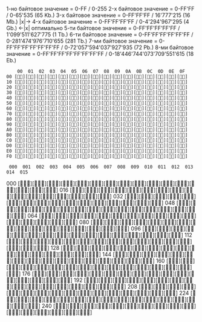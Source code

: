 1-но байтовое значение = 0-FF / 0-255
2-х байтовое значение  = 0-FF'FF / 0-65'535 (65 Kb.)
3-х байтовое значение  = 0-FF'FF'FF / 16'777'215 (16 Mb.)
|x|-> 4-х байтовое значение = 0-FF'FF'FF'FF / 0-4'294'967'295 (4 Gb.) <-|x| оптимально
5-ти байтовое значение = 0-FF'FF'FF'FF'FF / 1'099'511'627'775 (1 Tb.)
6-ти байтовое значение = 0-FF'FF'FF'FF'FF'FF / 0-281'474'976'710'655 (281 Tb.)
7-ми байтовое значение = 0-FF'FF'FF'FF'FF'FF'FF / 0-72'057'594'037'927'935 (72 Pb.)
8-ми байтовое значение = 0-FF'FF'FF'FF'FF'FF'FF'FF / 0-18'446'744'073'709'551'615 (18 Eb.)
~~~~~~~~~~~~~~~~~~~~~~~~~~~~~~~~~~~~~~~~~~~~~~~~~~~~~~~~~~~~~~~~~~~~~~~~~~~~~~~~~~~~
    00  01  02  03  04  05  06  07  08  09  0A  0B  0C  0D  0E  0F
00 [🩷🩷][🩷🩷][🩷🩷][🩷🩷][🩷🩷][🩷🩷][🩷🩷][🩷🩷][🩷🩷][🩷🩷][🩷🩷][🩷🩷][🩷🩷][🩷🩷][🩷🩷][🩷🩷]
10 [🩷🩷][🩷🩷][🩷🩷][🩷🩷][🩷🩷][🩷🩷][🩷🩷][🩷🩷][🩷🩷][🩷🩷][🩷🩷][🩷🩷][🩷🩷][🩷🩷][🩷🩷][🩷🩷]
20 [🩷🩷][🩷🩷][🩷🩷][🩷🩷][🩷🩷][🩷🩷][🩷🩷][🩷🩷][🩷🩷][🩷🩷][🩷🩷][🩷🩷][🩷🩷][🩷🩷][🩷🩷][🩷🩷]
30 [🩷🩷][🩷🩷][🩷🩷][🩷🩷][🩷🩷][🩷🩷][🩷🩷][🩷🩷][🩷🩷][🩷🩷][🩷🩷][🩷🩷][🩷🩷][🩷🩷][🩷🩷][🩷🩷]
40 [🩷🩷][🩷🩷][🩷🩷][🩷🩷][🩷🩷][🩷🩷][🩷🩷][🩷🩷][🩷🩷][🩷🩷][🩷🩷][🩷🩷][🩷🩷][🩷🩷][🩷🩷][🩷🩷]
50 [🩷🩷][🩷🩷][🩷🩷][🩷🩷][🩷🩷][🩷🩷][🩷🩷][🩷🩷][🩷🩷][🩷🩷][🩷🩷][🩷🩷][🩷🩷][🩷🩷][🩷🩷][🩷🩷]
60 [🩷🩷][🩷🩷][🩷🩷][🩷🩷][🩷🩷][🩷🩷][🩷🩷][🩷🩷][🩷🩷][🩷🩷][🩷🩷][🩷🩷][🩷🩷][🩷🩷][🩷🩷][🩷🩷]
70 [🩷🩷][🩷🩷][🩷🩷][🩷🩷][🩷🩷][🩷🩷][🩷🩷][🩷🩷][🩷🩷][🩷🩷][🩷🩷][🩷🩷][🩷🩷][🩷🩷][🩷🩷][🩷🩷]
80 [🩷🩷][🩷🩷][🩷🩷][🩷🩷][🩷🩷][🩷🩷][🩷🩷][🩷🩷][🩷🩷][🩷🩷][🩷🩷][🩷🩷][🩷🩷][🩷🩷][🩷🩷][🩷🩷]
90 [🩷🩷][🩷🩷][🩷🩷][🩷🩷][🩷🩷][🩷🩷][🩷🩷][🩷🩷][🩷🩷][🩷🩷][🩷🩷][🩷🩷][🩷🩷][🩷🩷][🩷🩷][🩷🩷]
A0 [🩷🩷][🩷🩷][🩷🩷][🩷🩷][🩷🩷][🩷🩷][🩷🩷][🩷🩷][🩷🩷][🩷🩷][🩷🩷][🩷🩷][🩷🩷][🩷🩷][🩷🩷][🩷🩷]
B0 [🩷🩷][🩷🩷][🩷🩷][🩷🩷][🩷🩷][🩷🩷][🩷🩷][🩷🩷][🩷🩷][🩷🩷][🩷🩷][🩷🩷][🩷🩷][🩷🩷][🩷🩷][🩷🩷]
C0 [🩷🩷][🩷🩷][🩷🩷][🩷🩷][🩷🩷][🩷🩷][🩷🩷][🩷🩷][🩷🩷][🩷🩷][🩷🩷][🩷🩷][🩷🩷][🩷🩷][🩷🩷][🩷🩷]
D0 [🩷🩷][🩷🩷][🩷🩷][🩷🩷][🩷🩷][🩷🩷][🩷🩷][🩷🩷][🩷🩷][🩷🩷][🩷🩷][🩷🩷][🩷🩷][🩷🩷][🩷🩷][🩷🩷]
E0 [🩷🩷][🩷🩷][🩷🩷][🩷🩷][🩷🩷][🩷🩷][🩷🩷][🩷🩷][🩷🩷][🩷🩷][🩷🩷][🩷🩷][🩷🩷][🩷🩷][🩷🩷][🩷🩷]
F0 [🩷🩷][🩷🩷][🩷🩷][🩷🩷][🩷🩷][🩷🩷][🩷🩷][🩷🩷][🩷🩷][🩷🩷][🩷🩷][🩷🩷][🩷🩷][🩷🩷][🩷🩷][🩷🩷]
~~~~~~~~~~~~~~~~~~~~~~~~~~~~~~~~~~~~~~~~~~~~~~~~~~~~~~~~~~~~~~~~~~~~~~~~~~~~~~~~~~~~
     000  001  002  003  004  005  006  007  008  009  010  011  012  013  014  015
000 [🩷🩷🩷][🩷🩷🩷][🩷🩷🩷][🩷🩷🩷][🩷🩷🩷][🩷🩷🩷][🩷🩷🩷][🩷🩷🩷][🩷🩷🩷][🩷🩷🩷][🩷🩷🩷][🩷🩷🩷][🩷🩷🩷][🩷🩷🩷][🩷🩷🩷][🩷🩷🩷]
016 [🩷🩷🩷][🩷🩷🩷][🩷🩷🩷][🩷🩷🩷][🩷🩷🩷][🩷🩷🩷][🩷🩷🩷][🩷🩷🩷][🩷🩷🩷][🩷🩷🩷][🩷🩷🩷][🩷🩷🩷][🩷🩷🩷][🩷🩷🩷][🩷🩷🩷][🩷🩷🩷]
032 [🩷🩷🩷][🩷🩷🩷][🩷🩷🩷][🩷🩷🩷][🩷🩷🩷][🩷🩷🩷][🩷🩷🩷][🩷🩷🩷][🩷🩷🩷][🩷🩷🩷][🩷🩷🩷][🩷🩷🩷][🩷🩷🩷][🩷🩷🩷][🩷🩷🩷][🩷🩷🩷]
048 [🩷🩷🩷][🩷🩷🩷][🩷🩷🩷][🩷🩷🩷][🩷🩷🩷][🩷🩷🩷][🩷🩷🩷][🩷🩷🩷][🩷🩷🩷][🩷🩷🩷][🩷🩷🩷][🩷🩷🩷][🩷🩷🩷][🩷🩷🩷][🩷🩷🩷][🩷🩷🩷]
064 [🩷🩷🩷][🩷🩷🩷][🩷🩷🩷][🩷🩷🩷][🩷🩷🩷][🩷🩷🩷][🩷🩷🩷][🩷🩷🩷][🩷🩷🩷][🩷🩷🩷][🩷🩷🩷][🩷🩷🩷][🩷🩷🩷][🩷🩷🩷][🩷🩷🩷][🩷🩷🩷]
080 [🩷🩷🩷][🩷🩷🩷][🩷🩷🩷][🩷🩷🩷][🩷🩷🩷][🩷🩷🩷][🩷🩷🩷][🩷🩷🩷][🩷🩷🩷][🩷🩷🩷][🩷🩷🩷][🩷🩷🩷][🩷🩷🩷][🩷🩷🩷][🩷🩷🩷][🩷🩷🩷]
096 [🩷🩷🩷][🩷🩷🩷][🩷🩷🩷][🩷🩷🩷][🩷🩷🩷][🩷🩷🩷][🩷🩷🩷][🩷🩷🩷][🩷🩷🩷][🩷🩷🩷][🩷🩷🩷][🩷🩷🩷][🩷🩷🩷][🩷🩷🩷][🩷🩷🩷][🩷🩷🩷]
112 [🩷🩷🩷][🩷🩷🩷][🩷🩷🩷][🩷🩷🩷][🩷🩷🩷][🩷🩷🩷][🩷🩷🩷][🩷🩷🩷][🩷🩷🩷][🩷🩷🩷][🩷🩷🩷][🩷🩷🩷][🩷🩷🩷][🩷🩷🩷][🩷🩷🩷][🩷🩷🩷]
128 [🩷🩷🩷][🩷🩷🩷][🩷🩷🩷][🩷🩷🩷][🩷🩷🩷][🩷🩷🩷][🩷🩷🩷][🩷🩷🩷][🩷🩷🩷][🩷🩷🩷][🩷🩷🩷][🩷🩷🩷][🩷🩷🩷][🩷🩷🩷][🩷🩷🩷][🩷🩷🩷]
144 [🩷🩷🩷][🩷🩷🩷][🩷🩷🩷][🩷🩷🩷][🩷🩷🩷][🩷🩷🩷][🩷🩷🩷][🩷🩷🩷][🩷🩷🩷][🩷🩷🩷][🩷🩷🩷][🩷🩷🩷][🩷🩷🩷][🩷🩷🩷][🩷🩷🩷][🩷🩷🩷]
160 [🩷🩷🩷][🩷🩷🩷][🩷🩷🩷][🩷🩷🩷][🩷🩷🩷][🩷🩷🩷][🩷🩷🩷][🩷🩷🩷][🩷🩷🩷][🩷🩷🩷][🩷🩷🩷][🩷🩷🩷][🩷🩷🩷][🩷🩷🩷][🩷🩷🩷][🩷🩷🩷]
176 [🩷🩷🩷][🩷🩷🩷][🩷🩷🩷][🩷🩷🩷][🩷🩷🩷][🩷🩷🩷][🩷🩷🩷][🩷🩷🩷][🩷🩷🩷][🩷🩷🩷][🩷🩷🩷][🩷🩷🩷][🩷🩷🩷][🩷🩷🩷][🩷🩷🩷][🩷🩷🩷]
192 [🩷🩷🩷][🩷🩷🩷][🩷🩷🩷][🩷🩷🩷][🩷🩷🩷][🩷🩷🩷][🩷🩷🩷][🩷🩷🩷][🩷🩷🩷][🩷🩷🩷][🩷🩷🩷][🩷🩷🩷][🩷🩷🩷][🩷🩷🩷][🩷🩷🩷][🩷🩷🩷]
208 [🩷🩷🩷][🩷🩷🩷][🩷🩷🩷][🩷🩷🩷][🩷🩷🩷][🩷🩷🩷][🩷🩷🩷][🩷🩷🩷][🩷🩷🩷][🩷🩷🩷][🩷🩷🩷][🩷🩷🩷][🩷🩷🩷][🩷🩷🩷][🩷🩷🩷][🩷🩷🩷]
224 [🩷🩷🩷][🩷🩷🩷][🩷🩷🩷][🩷🩷🩷][🩷🩷🩷][🩷🩷🩷][🩷🩷🩷][🩷🩷🩷][🩷🩷🩷][🩷🩷🩷][🩷🩷🩷][🩷🩷🩷][🩷🩷🩷][🩷🩷🩷][🩷🩷🩷][🩷🩷🩷]
240 [🩷🩷🩷][🩷🩷🩷][🩷🩷🩷][🩷🩷🩷][🩷🩷🩷][🩷🩷🩷][🩷🩷🩷][🩷🩷🩷][🩷🩷🩷][🩷🩷🩷][🩷🩷🩷][🩷🩷🩷][🩷🩷🩷][🩷🩷🩷][🩷🩷🩷][🩷🩷🩷]
